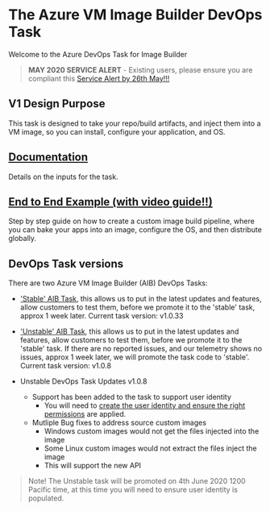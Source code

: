 # The Azure VM Image Builder DevOps Task  

Welcome to the Azure DevOps Task for Image Builder

> **MAY 2020 SERVICE ALERT** - Existing users, please ensure you are compliant this [Service Alert by 26th May!!!](https://github.com/doug-mclelland/azvmimagebuilder#service-update-may-2020-action-needed-by-26th-may---please-review)

## V1 Design Purpose
This task is designed to take your repo/build artifacts, and inject them into a VM image, so you can install, configure your application, and OS.
 
## [Documentation](./DocsReadme.md)
Details on the inputs for the task.

## [End to End Example (with video guide!!)](./BuildaPipeline.md)
Step by step guide on how to create a custom image build pipeline, where you can bake your apps into an image, configure the OS, and then distribute globally.

## DevOps Task versions
There are two Azure VM Image Builder (AIB) DevOps Tasks:

* ['Stable' AIB Task](https://marketplace.visualstudio.com/items?itemName=AzureImageBuilder.devOps-task-for-azure-image-builder), this allows us to put in the latest updates and features, allow customers to test them, before we promote it to the 'stable' task, approx 1 week later. 
Current task version: v1.0.33

* ['Unstable' AIB Task](https://marketplace.visualstudio.com/items?itemName=AzureImageBuilder.devOps-task-for-azure-image-builder-canary), this allows us to put in the latest updates and features, allow customers to test them, before we promote it to the 'stable' task. If there are no reported issues, and our telemetry shows no issues, approx 1 week later, we will promote the task code to 'stable'. Current task version: v1.0.8

* Unstable DevOps Task Updates v1.0.8
    * Support has been added to the task to support user identity
        * You will need to [create the user identity and ensure the right permissions](https://docs.microsoft.com/en-us/azure/virtual-machines/windows/image-builder-overview#permissions) are applied.
    * Mutliple Bug fixes to address source custom images
        * Windows custom images would not get the files injected into the image
        * Some Linux custom images would not extract the files inject the image
        * This will support the new API

>Note! The Unstable task will be promoted on 4th June 2020 1200 Pacific time, at this time you will need to ensure user identity is populated. 
